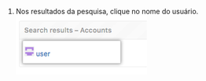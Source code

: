1. Nos resultados da pesquisa, clique no nome do usuário. ![Opções de pesquisa das configurações do administrador](/assets/images/enterprise/site-admin-settings/click-user.png)
